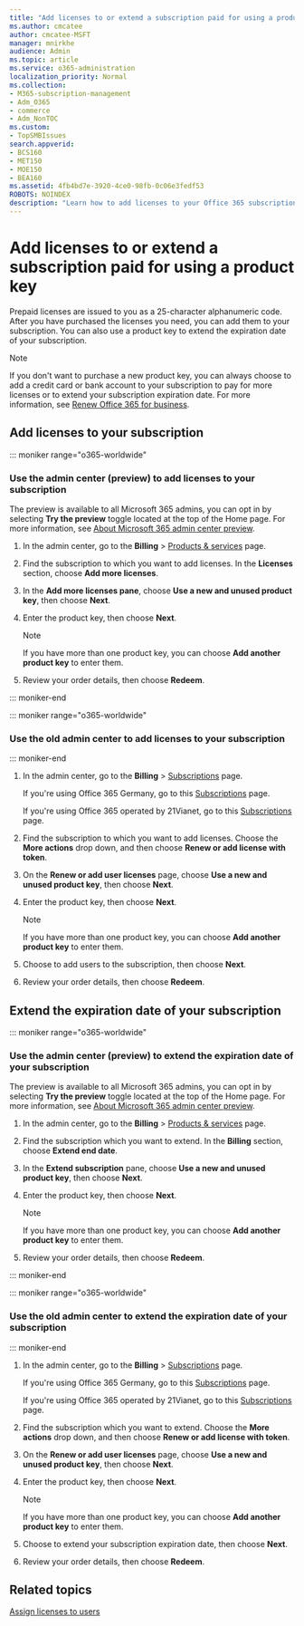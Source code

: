 ```yaml
---
title: "Add licenses to or extend a subscription paid for using a product key"
ms.author: cmcatee
author: cmcatee-MSFT
manager: mnirkhe
audience: Admin
ms.topic: article
ms.service: o365-administration
localization_priority: Normal
ms.collection: 
- M365-subscription-management 
- Adm_O365
- commerce
- Adm_NonTOC
ms.custom:
- TopSMBIssues
search.appverid:
- BCS160
- MET150
- MOE150
- BEA160
ms.assetid: 4fb4bd7e-3920-4ce0-98fb-0c06e3fedf53
ROBOTS: NOINDEX
description: "Learn how to add licenses to your Office 365 subscription."
---
```


# Add licenses to or extend a subscription paid for using a product key

Prepaid licenses are issued to you as a 25-character alphanumeric code. After you have purchased the licenses you need, you can add them to your subscription. You can also use a product key to extend the expiration date of your subscription.

> [!NOTE]
> If you don't want to purchase a new product key, you can always choose to add a credit card or bank account to your subscription to pay for more licenses or to extend your subscription expiration date. For more information, see [Renew Office 365 for business](../subscriptions-and-billing/renew-your-subscription.md).
  
## Add licenses to your subscription

::: moniker range="o365-worldwide"

### Use the admin center (preview) to add licenses to your subscription

The preview is available to all Microsoft 365 admins, you can opt in by selecting **Try the preview** toggle located at the top of the Home page. For more information, see [About Microsoft 365 admin center preview](../microsoft-365-admin-center-preview.md).

1. In the admin center, go to the **Billing** \> <a href="https://go.microsoft.com/fwlink/p/?linkid=842054" target="_blank">Products & services</a> page.

2. Find the subscription to which you want to add licenses. In the **Licenses** section, choose **Add more licenses**.

3. In the **Add more licenses pane**, choose **Use a new and unused product key**, then choose **Next**.

4. Enter the product key, then choose **Next**.

    > [!NOTE]
    > If you have more than one product key, you can choose **Add another product key** to enter them.
  
5. Review your order details, then choose **Redeem**.

::: moniker-end

::: moniker range="o365-worldwide"
### Use the old admin center to add licenses to your subscription
::: moniker-end

1. In the admin center, go to the **Billing** \> <a href="https://go.microsoft.com/fwlink/p/?linkid=842054" target="_blank">Subscriptions</a> page.

    If you're using Office 365 Germany, go to this <a href="https://go.microsoft.com/fwlink/p/?linkid=847745" target="_blank">Subscriptions</a> page.

    If you're using Office 365 operated by 21Vianet, go to this <a href="https://go.microsoft.com/fwlink/p/?linkid=850626" target="_blank">Subscriptions</a> page.

2. Find the subscription to which you want to add licenses. Choose the **More actions** drop down, and then choose **Renew or add license with token**.

3. On the **Renew or add user licenses** page, choose **Use a new and unused product key**, then choose **Next**.

4. Enter the product key, then choose **Next**.

    > [!NOTE]
    > If you have more than one product key, you can choose **Add another product key** to enter them.

5. Choose to add users to the subscription, then choose **Next**.

6. Review your order details, then choose **Redeem**.
  
## Extend the expiration date of your subscription

::: moniker range="o365-worldwide"

### Use the admin center (preview) to extend the expiration date of your subscription

The preview is available to all Microsoft 365 admins, you can opt in by selecting **Try the preview** toggle located at the top of the Home page. For more information, see [About Microsoft 365 admin center preview](../microsoft-365-admin-center-preview.md).

1. In the admin center, go to the **Billing** \> <a href="https://go.microsoft.com/fwlink/p/?linkid=842054" target="_blank">Products & services</a> page.

2. Find the subscription which you want to extend. In the **Billing** section, choose **Extend end date**.

3. In the **Extend subscription** pane, choose **Use a new and unused product key**, then choose **Next**.

4. Enter the product key, then choose **Next**.

    > [!NOTE]
    > If you have more than one product key, you can choose **Add another product key** to enter them.
  
5. Review your order details, then choose **Redeem**.

::: moniker-end

::: moniker range="o365-worldwide"
### Use the old admin center to extend the expiration date of your subscription
::: moniker-end

1. In the admin center, go to the **Billing** \> <a href="https://go.microsoft.com/fwlink/p/?linkid=842054" target="_blank">Subscriptions</a> page.

    If you're using Office 365 Germany, go to this <a href="https://go.microsoft.com/fwlink/p/?linkid=847745" target="_blank">Subscriptions</a> page.

    If you're using Office 365 operated by 21Vianet, go to this <a href="https://go.microsoft.com/fwlink/p/?linkid=850626" target="_blank">Subscriptions</a> page.

2. Find the subscription which you want to extend. Choose the **More actions** drop down, and then choose **Renew or add license with token**.

3. On the **Renew or add user licenses** page, choose **Use a new and unused product key**, then choose **Next**.

4. Enter the product key, then choose **Next**.

    > [!NOTE]
    > If you have more than one product key, you can choose **Add another product key** to enter them.

5. Choose to extend your subscription expiration date, then choose **Next**.

6. Review your order details, then choose **Redeem**.

## Related topics

[Assign licenses to users](../subscriptions-and-billing/assign-licenses-to-users.md)